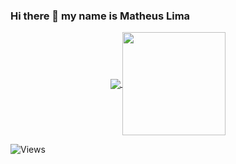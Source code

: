 ### Hi there 👋 my name is Matheus Lima


<p align="center">
  <a href="https://github.com/limatheus?tab=repositories">
    <img
      align="center"
      src="https://github-readme-stats.vercel.app/api/top-langs/?username=limatheus&layout=compact"
    />
  </a>
  <a href="https://github.com/limatheus?tab=repositories">
    <img
      align="center"
      height="165"
      src="https://github-readme-stats.vercel.app/api?username=limatheus&count_private=true&show_icons=true&custom_title=Github%20Status&hide=issues"
    />
  </a>
</p>

![Views](https://komarev.com/ghpvc/?username=limatheus)	<p align="center">
